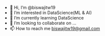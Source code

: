 - 👋 Hi, I’m @biswajitw19
- 👀 I’m interested in DataScience(ML & AI)
- 🌱 I’m currently learning DataScience
- 💞️ I’m looking to collaborate on ...
- 📫 How to reach me biswajitw19@gmail.com

<!---
biswajitw19/biswajitw19 is a ✨ special ✨ repository because its `README.md` (this file) appears on your GitHub profile.
You can click the Preview link to take a look at your changes.
--->
